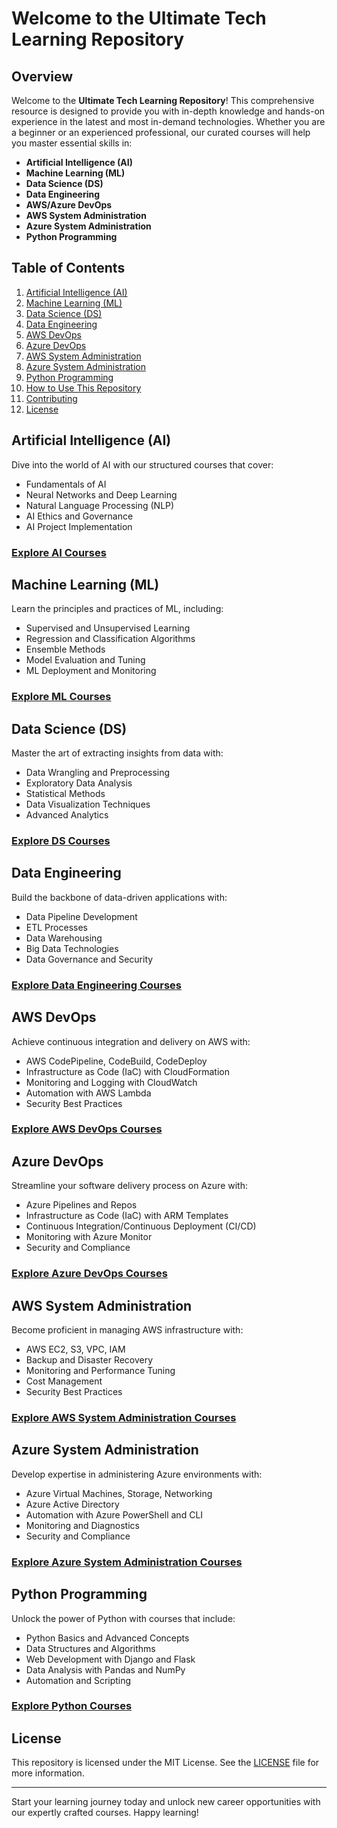 # Welcome to the Ultimate Tech Learning Repository

## Overview

Welcome to the **Ultimate Tech Learning Repository**! This comprehensive resource is designed to provide you with in-depth knowledge and hands-on experience in the latest and most in-demand technologies. Whether you are a beginner or an experienced professional, our curated courses will help you master essential skills in:

- **Artificial Intelligence (AI)**
- **Machine Learning (ML)**
- **Data Science (DS)**
- **Data Engineering**
- **AWS/Azure DevOps**
- **AWS System Administration**
- **Azure System Administration**
- **Python Programming**

## Table of Contents

1. [Artificial Intelligence (AI)](#artificial-intelligence-ai)
2. [Machine Learning (ML)](#machine-learning-ml)
3. [Data Science (DS)](#data-science-ds)
4. [Data Engineering](#data-engineering)
5. [AWS DevOps](#aws-devops)
6. [Azure DevOps](#azure-devops)
7. [AWS System Administration](#aws-system-administration)
8. [Azure System Administration](#azure-system-administration)
9. [Python Programming](#python-programming)
10. [How to Use This Repository](#how-to-use-this-repository)
11. [Contributing](#contributing)
12. [License](#license)

## Artificial Intelligence (AI)

Dive into the world of AI with our structured courses that cover:

- Fundamentals of AI
- Neural Networks and Deep Learning
- Natural Language Processing (NLP)
- AI Ethics and Governance
- AI Project Implementation

### [Explore AI Courses](./AI)

## Machine Learning (ML)

Learn the principles and practices of ML, including:

- Supervised and Unsupervised Learning
- Regression and Classification Algorithms
- Ensemble Methods
- Model Evaluation and Tuning
- ML Deployment and Monitoring

### [Explore ML Courses](./ML)

## Data Science (DS)

Master the art of extracting insights from data with:

- Data Wrangling and Preprocessing
- Exploratory Data Analysis
- Statistical Methods
- Data Visualization Techniques
- Advanced Analytics

### [Explore DS Courses](./DS)

## Data Engineering

Build the backbone of data-driven applications with:

- Data Pipeline Development
- ETL Processes
- Data Warehousing
- Big Data Technologies
- Data Governance and Security

### [Explore Data Engineering Courses](./DataEngineering)

## AWS DevOps

Achieve continuous integration and delivery on AWS with:

- AWS CodePipeline, CodeBuild, CodeDeploy
- Infrastructure as Code (IaC) with CloudFormation
- Monitoring and Logging with CloudWatch
- Automation with AWS Lambda
- Security Best Practices

### [Explore AWS DevOps Courses](./AWSDevOps)

## Azure DevOps

Streamline your software delivery process on Azure with:

- Azure Pipelines and Repos
- Infrastructure as Code (IaC) with ARM Templates
- Continuous Integration/Continuous Deployment (CI/CD)
- Monitoring with Azure Monitor
- Security and Compliance

### [Explore Azure DevOps Courses](./AzureDevOps)

## AWS System Administration

Become proficient in managing AWS infrastructure with:

- AWS EC2, S3, VPC, IAM
- Backup and Disaster Recovery
- Monitoring and Performance Tuning
- Cost Management
- Security Best Practices

### [Explore AWS System Administration Courses](./AWSSystemAdmin)

## Azure System Administration

Develop expertise in administering Azure environments with:

- Azure Virtual Machines, Storage, Networking
- Azure Active Directory
- Automation with Azure PowerShell and CLI
- Monitoring and Diagnostics
- Security and Compliance

### [Explore Azure System Administration Courses](./AzureSystemAdmin)

## Python Programming

Unlock the power of Python with courses that include:

- Python Basics and Advanced Concepts
- Data Structures and Algorithms
- Web Development with Django and Flask
- Data Analysis with Pandas and NumPy
- Automation and Scripting

### [Explore Python Courses](./Python)

## License

This repository is licensed under the MIT License. See the [LICENSE](./LICENSE) file for more information.

---

Start your learning journey today and unlock new career opportunities with our expertly crafted courses. Happy learning!
